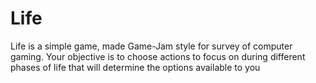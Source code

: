 # Life
Life is a simple game, made Game-Jam style for survey of computer gaming. 
Your objective is to choose actions to focus on during different phases of life that will determine the options available to you


